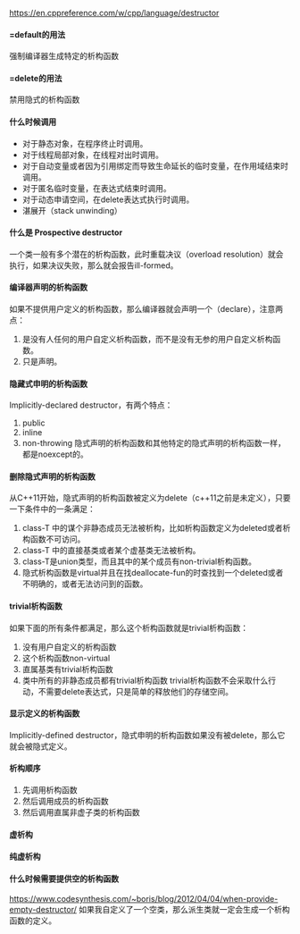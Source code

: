 https://en.cppreference.com/w/cpp/language/destructor
#### =default的用法
强制编译器生成特定的析构函数

#### =delete的用法
禁用隐式的析构函数

#### 什么时候调用
* 对于静态对象，在程序终止时调用。
* 对于线程局部对象，在线程对出时调用。
* 对于自动变量或者因为引用绑定而导致生命延长的临时变量，在作用域结束时调用。
* 对于匿名临时变量，在表达式结束时调用。
* 对于动态申请空间，在delete表达式执行时调用。
* 湛展开（stack unwinding）

#### 什么是 Prospective destructor
一个类一般有多个潜在的析构函数，此时重载决议（overload resolution）就会执行，如果决议失败，那么就会报告ill-formed。

#### 编译器声明的析构函数
如果不提供用户定义的析构函数，那么编译器就会声明一个（declare），注意两点：
1. 是没有人任何的用户自定义析构函数，而不是没有无参的用户自定义析构函数。
1. 只是声明。

#### 隐藏式申明的析构函数
Implicitly-declared destructor，有两个特点：
1. public
1. inline
1. non-throwing 
隐式声明的析构函数和其他特定的隐式声明的析构函数一样，都是noexcept的。

#### 删除隐式声明的析构函数
从C++11开始，隐式声明的析构函数被定义为delete（c++11之前是未定义），只要一下条件中的一条满足：
1. class-T 中的谋个非静态成员无法被析构，比如析构函数定义为deleted或者析构函数不可访问。
1. class-T 中的直接基类或者某个虚基类无法被析构。
1. class-T是union类型，而且其中的某个成员有non-trivial析构函数。
1. 隐式析构函数是virtual并且在找deallocate-fun的时查找到一个deleted或者不明确的，或者无法访问到的函数。

#### trivial析构函数
如果下面的所有条件都满足，那么这个析构函数就是trivial析构函数：
1. 没有用户自定义的析构函数
1. 这个析构函数non-virtual
1. 直属基类有trivial析构函数
1. 类中所有的非静态成员都有trivial析构函数
trivial析构函数不会采取什么行动，不需要delete表达式，只是简单的释放他们的存储空间。

####  显示定义的析构函数
Implicitly-defined destructor，隐式申明的析构函数如果没有被delete，那么它就会被隐式定义。

#### 析构顺序
1. 先调用析构函数
1. 然后调用成员的析构函数
1. 然后调用直属非虚子类的析构函数

#### 虚析构
#### 纯虚析构

#### 什么时候需要提供空的析构函数
https://www.codesynthesis.com/~boris/blog/2012/04/04/when-provide-empty-destructor/
如果我自定义了一个空类，那么派生类就一定会生成一个析构函数的定义。
